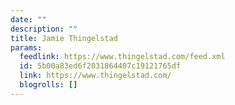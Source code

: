 ```yaml
---
date: ""
description: ""
title: Jamie Thingelstad
params:
  feedlink: https://www.thingelstad.com/feed.xml
  id: 5b00a83ed6f2031864407c19121765df
  link: https://www.thingelstad.com/
  blogrolls: []
---
```

